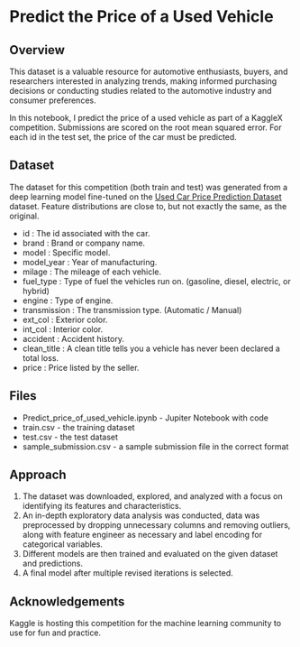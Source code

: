 # Predict the Price of a Used Vehicle

## Overview
This dataset is a valuable resource for automotive enthusiasts, buyers, and researchers interested in analyzing trends, making informed purchasing decisions or conducting studies related to the automotive industry and consumer preferences.  

In this notebook, I predict the price of a used vehicle as part of a KaggleX competition. Submissions are scored on the root mean squared error. For each id in the test set, the price of the car must be predicted.

## Dataset

The dataset for this competition (both train and test) was generated from a deep learning model fine-tuned on the [Used Car Price Prediction Dataset](https://www.kaggle.com/datasets/taeefnajib/used-car-price-prediction-dataset) dataset. Feature distributions are close to, but not exactly the same, as the original.

- id : The id associated with the car.
- brand : Brand or company name.
- model : Specific model.
- model_year : Year of manufacturing.
- milage : The mileage of each vehicle.
- fuel_type : Type of fuel the vehicles run on. (gasoline, diesel, electric, or hybrid)
- engine : Type of engine.
- transmission : The transmission type. (Automatic / Manual)
- ext_col : Exterior color.
- int_col : Interior color.
- accident : Accident history.
- clean_title : A clean title tells you a vehicle has never been declared a total loss.
- price : Price listed by the seller.

## Files
- Predict_price_of_used_vehicle.ipynb - Jupiter Notebook with code
- train.csv - the training dataset
- test.csv - the test dataset
- sample_submission.csv - a sample submission file in the correct format

## Approach

1. The dataset was downloaded, explored, and analyzed with a focus on identifying its features and characteristics.
2. An in-depth exploratory data analysis was conducted, data was preprocessed by dropping unnecessary columns and removing outliers, along with feature engineer as necessary and label encoding for categorical variables.
3. Different models are then trained and evaluated on the given dataset and predictions.
4. A final model after multiple revised iterations is selected.


## Acknowledgements
Kaggle is hosting this competition for the machine learning community to use for fun and practice. 
